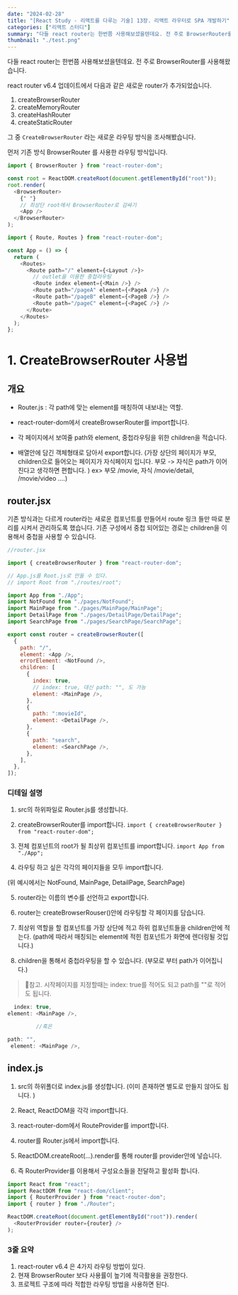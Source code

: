 ```yaml
---
date: "2024-02-28"
title: "[React Study - 리액트를 다루는 기술] 13장. 리액트 라우터로 SPA 개발하기"
categories: ["리액트 스터디"]
summary: "다들 react router는 한번쯤 사용해보셨을텐데요. 전 주로 BrowserRouter를 사용해왔습니다."
thumbnail: "./test.png"
---
```


다들 react router는 한번쯤 사용해보셨을텐데요. 전 주로 BrowserRouter를 사용해왔습니다.

react router v6.4 업데이트에서 다음과 같은 새로운 router가 추가되었습니다.

1. createBrowserRouter
2. createMemoryRouter
3. createHashRouter
4. createStaticRouter

그 중 `CreateBrowserRouter` 라는 새로운 라우팅 방식을 조사해봤습니다.

먼저 기존 방식 BrowserRouter 를 사용한 라우팅 방식입니다.

```js
import { BrowserRouter } from "react-router-dom";

const root = ReactDOM.createRoot(document.getElementById("root"));
root.render(
  <BrowserRouter>
    {" "}
    // 최상단 root에서 BrowserRouter로 감싸기
    <App />
  </BrowserRouter>
);
```

```js
import { Route, Routes } from "react-router-dom";

const App = () => {
  return (
    <Routes>
      <Route path="/" element={<Layout />}>
        // outlet을 이용한 중첩라우팅
        <Route index element={<Main />} />
        <Route path="/pageA" element={<PageA />} />
        <Route path="/pageB" element={<PageB />} />
        <Route path="/pageC" element={<PageC />} />
      </Route>
    </Routes>
  );
};
```

# 1. CreateBrowserRouter 사용법

## 개요

- Router.js : 각 path에 맞는 element를 매칭하여 내보내는 역할.

- react-router-dom에서 createBrowserRouter를 import합니다.

- 각 페이지에서 보여줄 path와 element, 중첩라우팅을 위한 children을 적습니다.

- 배열안에 담긴 객체형태로 담아서 export합니다.
  (가장 상단의 페이지가 부모, children으로 들어오는 페이지가 자식페이지 입니다. 부모 -> 자식은 path가 이어진다고 생각하면 편합니다. )
  ex> 부모 /movie,
  자식 /movie/detail, /movie/video ....)

## router.jsx

기존 방식과는 다르게 router라는 새로운 컴포넌트를 만들어서 route 링크 들만 따로 분리를 시켜서 관리하도록 했습니다.
기존 구성에서 중첩 되어있는 경로는 children을 이용해서 중첩을 사용할 수 있습니다.

```js
//router.jsx

import { createBrowserRouter } from "react-router-dom";

// App.js를 Root.js로 만들 수 있다.
// import Root from "./routes/root";

import App from "./App";
import NotFound from "./pages/NotFound";
import MainPage from "./pages/MainPage/MainPage";
import DetailPage from "./pages/DetailPage/DetailPage";
import SearchPage from "./pages/SearchPage/SearchPage";

export const router = createBrowserRouter([
  {
    path: "/",
    element: <App />,
    errorElement: <NotFound />,
    children: [
      {
        index: true,
        // index: true, 대신 path: "", 도 가능
        element: <MainPage />,
      },
      {
        path: ":movieId",
        element: <DetailPage />,
      },
      {
        path: "search",
        element: <SearchPage />,
      },
    ],
  },
]);
```

### 디테일 설명

1. src의 하위파일로 Router.js를 생성합니다.

2. createBrowserRouter를 import합니다.
   `import { createBrowserRouter } from "react-router-dom";`

3. 전체 컴포넌트의 root가 될 최상위 컴포넌트를 import합니다.
   `import App from "./App";`

4. 라우팅 하고 싶은 각각의 페이지들을 모두 import합니다.

(위 예시에서는 NotFound, MainPage, DetailPage, SearchPage)

5. router라는 이름의 변수를 선언하고 export합니다.

6. router는 createBrowserRouser()안에 라우팅할 각 페이지를 담습니다.

7. 최상위 역할을 할 컴포넌트를 가장 상단에 적고 하위 컴포넌트들을 children안에 적는다.
   (path에 따라서 매칭되는 element에 적힌 컴포넌트가 화면에 렌더링될 것입니다.)

8. children을 통해서 중첩라우팅을 할 수 있습니다.
   (부모로 부터 path가 이어집니다.)

> 🔔참고. 시작페이지를 지정할때는 index: true를 적어도 되고 path를 ""로 적어도 됩니다.

```js
  index: true,
element: <MainPage />,

         //혹은

path: "",
 element: <MainPage />,

```

## index.js

1. src의 하위폴더로 index.js를 생성합니다.
   (이미 존재하면 별도로 만들지 않아도 됩니다. )

2. React, ReactDOM을 각각 import합니다.

3. react-router-dom에서 RouteProvider를 import합니다.

4. router를 Router.js에서 import합니다.

5. ReactDOM.createRoot(...).render를 통해 router를 provider안에 넣습니다.

6. 즉 RouterProvider를 이용해서 구성요소들을 전달하고 활성화 합니다.

```js
import React from "react";
import ReactDOM from "react-dom/client";
import { RouterProvider } from "react-router-dom";
import { router } from "./Router";

ReactDOM.createRoot(document.getElementById("root")).render(
  <RouterProvider router={router} />
);
```

### 3줄 요약

1. react-router v6.4 은 4가지 라우팅 방법이 있다.
2. 현재 BrowserRouter 보다 사용률이 높기에 적극활용을 권장한다.
3. 프로젝트 구조에 따라 적합한 라우팅 방법을 사용하면 된다.
